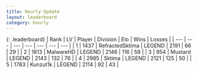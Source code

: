 ```yaml
---
title: Hourly Update
layout: leaderboard
category: hourly
---
```


{: .leaderboard}
| Rank | LV | Player | Division | Elo | Wins | Losses |
| --- | --- | --- | --- | --- | --- | --- |
| <span data-change="0">1</span> | 1437 | <span title="ID: 402846">RefractedSktima</span> | LEGEND | <span data-change="0">2191</span> | <span data-change="0">66</span> | <span data-change="0">29</span> |
| <span data-change="0">2</span> | 1813 | <span title="ID: 261794">MalwareHD</span> | LEGEND | <span data-change="0">2146</span> | <span data-change="0">116</span> | <span data-change="0">59</span> |
| <span data-change="0">3</span> | 954 | <span title="ID: 611082">Mustard</span> | LEGEND | <span data-change="-2">2143</span> | <span data-change="1">132</span> | <span data-change="1">76</span> |
| <span data-change="0">4</span> | 2985 | <span title="ID: 353063">Sktima</span> | LEGEND | <span data-change="0">2121</span> | <span data-change="0">125</span> | <span data-change="0">50</span> |
| <span data-change="0">5</span> | 1783 | <span title="ID: 392407">Kunzut1k</span> | LEGEND | <span data-change="0">2114</span> | <span data-change="0">92</span> | <span data-change="0">43</span> |